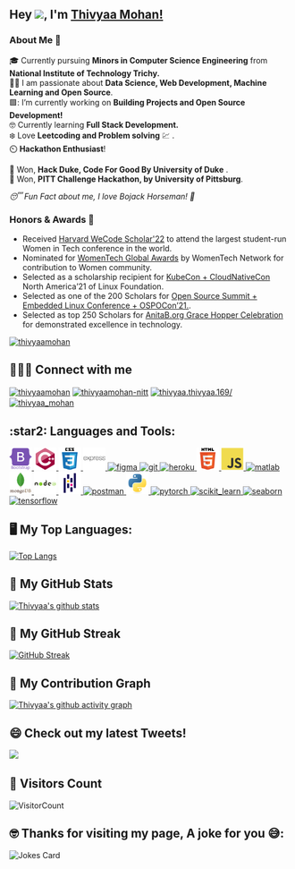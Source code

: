 ## Hey <img src="https://github.com/TheDudeThatCode/TheDudeThatCode/blob/master/Assets/Hi.gif" width="29px">, I'm [Thivyaa Mohan!](https://www.linkedin.com/in/thivyaamohan-nitt/)

### About Me 🚀
🎓 Currently pursuing **Minors in Computer Science Engineering** from **National Institute of Technology Trichy.**</br>
👨‍💻  I am passionate about **Data Science, Web Development, Machine Learning and Open Source**.</br>
🟩:  I’m currently working on **Building Projects and  Open Source Development!** <br>
:nerd_face: Currently learning **Full Stack Development.** <br>
:snowflake: Love **Leetcoding and Problem solving** 💹 .<br>
⏲️ **Hackathon Enthusiast**!<br>

🥇 Won, **Hack Duke, Code For Good By University of Duke** .<br>
🥇 Won, **PITT Challenge Hackathon, by University of Pittsburg**.<br>

*:sleeping: Fun Fact about me, I love Bojack Horseman! 🐴*

### Honors & Awards 🏅
- Received [Harvard WeCode Scholar'22](https://www.harvardwecode.com/) to attend the largest student-run Women in Tech conference in the world.
- Nominated for [WomenTech Global Awards](https://www.womentech.net/en-in/node/34312) by WomenTech Network for contribution to Women community.
- Selected as a scholarship recipient for [KubeCon + CloudNativeCon](https://events19.linuxfoundation.org/events/kubecon-cloudnativecon-north-america-2019/) North America’21 of Linux Foundation.
- Selected as one of the 200 Scholars for [Open Source Summit + Embedded Linux Conference + OSPOCon’21.](https://events.linuxfoundation.org/open-source-summit-north-america/).
- Selected as top 250 Scholars for [AnitaB.org Grace Hopper Celebration](https://ghc.anitab.org/attend/scholarships/academics/) for demonstrated excellence in technology.



<p align="left"> <a href="https://twitter.com/ThivyaaMohan" target="blank"><img src="https://img.shields.io/twitter/follow/thivyaamohan?logo=twitter&style=for-the-badge" alt="thivyaamohan" /></a> </p>

<h2 align="left"> 🧑‍🤝‍🧑 Connect with me</h2>
<p align="left">
<a href="https://twitter.com/ThivyaaMohan" target="blank"><img align="center" src="https://raw.githubusercontent.com/rahuldkjain/github-profile-readme-generator/master/src/images/icons/Social/twitter.svg" alt="thivyaamohan" height="30" width="40" /></a>
<a href="https://linkedin.com/in/thivyaamohan-nitt" target="blank"><img align="center" src="https://raw.githubusercontent.com/rahuldkjain/github-profile-readme-generator/master/src/images/icons/Social/linked-in-alt.svg" alt="thivyaamohan-nitt" height="30" width="40" /></a>
<a href="https://fb.com/thivyaa.thivyaa.169/" target="blank"><img align="center" src="https://raw.githubusercontent.com/rahuldkjain/github-profile-readme-generator/master/src/images/icons/Social/facebook.svg" alt="thivyaa.thivyaa.169/" height="30" width="40" /></a>
<a href="https://instagram.com/thivyaa_mohan" target="blank"><img align="center" src="https://raw.githubusercontent.com/rahuldkjain/github-profile-readme-generator/master/src/images/icons/Social/instagram.svg" alt="thivyaa_mohan" height="30" width="40" /></a>
</p>

<h2 align="left">:star2:	Languages and Tools:</h3>
<p align="left"> <a href="https://getbootstrap.com" target="_blank" rel="noreferrer"> <img src="https://raw.githubusercontent.com/devicons/devicon/master/icons/bootstrap/bootstrap-plain-wordmark.svg" alt="bootstrap" width="40" height="40"/> </a> <a href="https://www.w3schools.com/cpp/" target="_blank" rel="noreferrer"> <img src="https://raw.githubusercontent.com/devicons/devicon/master/icons/cplusplus/cplusplus-original.svg" alt="cplusplus" width="40" height="40"/> </a> <a href="https://www.w3schools.com/css/" target="_blank" rel="noreferrer"> <img src="https://raw.githubusercontent.com/devicons/devicon/master/icons/css3/css3-original-wordmark.svg" alt="css3" width="40" height="40"/> </a> <a href="https://expressjs.com" target="_blank" rel="noreferrer"> <img src="https://raw.githubusercontent.com/devicons/devicon/master/icons/express/express-original-wordmark.svg" alt="express" width="40" height="40"/> </a> <a href="https://www.figma.com/" target="_blank" rel="noreferrer"> <img src="https://www.vectorlogo.zone/logos/figma/figma-icon.svg" alt="figma" width="40" height="40"/> </a> <a href="https://git-scm.com/" target="_blank" rel="noreferrer"> <img src="https://www.vectorlogo.zone/logos/git-scm/git-scm-icon.svg" alt="git" width="40" height="40"/> </a> <a href="https://heroku.com" target="_blank" rel="noreferrer"> <img src="https://www.vectorlogo.zone/logos/heroku/heroku-icon.svg" alt="heroku" width="40" height="40"/> </a> <a href="https://www.w3.org/html/" target="_blank" rel="noreferrer"> <img src="https://raw.githubusercontent.com/devicons/devicon/master/icons/html5/html5-original-wordmark.svg" alt="html5" width="40" height="40"/> </a> <a href="https://developer.mozilla.org/en-US/docs/Web/JavaScript" target="_blank" rel="noreferrer"> <img src="https://raw.githubusercontent.com/devicons/devicon/master/icons/javascript/javascript-original.svg" alt="javascript" width="40" height="40"/> </a> <a href="https://www.mathworks.com/" target="_blank" rel="noreferrer"> <img src="https://upload.wikimedia.org/wikipedia/commons/2/21/Matlab_Logo.png" alt="matlab" width="40" height="40"/> </a> <a href="https://www.mongodb.com/" target="_blank" rel="noreferrer"> <img src="https://raw.githubusercontent.com/devicons/devicon/master/icons/mongodb/mongodb-original-wordmark.svg" alt="mongodb" width="40" height="40"/> </a> <a href="https://nodejs.org" target="_blank" rel="noreferrer"> <img src="https://raw.githubusercontent.com/devicons/devicon/master/icons/nodejs/nodejs-original-wordmark.svg" alt="nodejs" width="40" height="40"/> </a> <a href="https://pandas.pydata.org/" target="_blank" rel="noreferrer"> <img src="https://raw.githubusercontent.com/devicons/devicon/2ae2a900d2f041da66e950e4d48052658d850630/icons/pandas/pandas-original.svg" alt="pandas" width="40" height="40"/> </a> <a href="https://postman.com" target="_blank" rel="noreferrer"> <img src="https://www.vectorlogo.zone/logos/getpostman/getpostman-icon.svg" alt="postman" width="40" height="40"/> </a> <a href="https://www.python.org" target="_blank" rel="noreferrer"> <img src="https://raw.githubusercontent.com/devicons/devicon/master/icons/python/python-original.svg" alt="python" width="40" height="40"/> </a> <a href="https://pytorch.org/" target="_blank" rel="noreferrer"> <img src="https://www.vectorlogo.zone/logos/pytorch/pytorch-icon.svg" alt="pytorch" width="40" height="40"/> </a> <a href="https://scikit-learn.org/" target="_blank" rel="noreferrer"> <img src="https://upload.wikimedia.org/wikipedia/commons/0/05/Scikit_learn_logo_small.svg" alt="scikit_learn" width="40" height="40"/> </a> <a href="https://seaborn.pydata.org/" target="_blank" rel="noreferrer"> <img src="https://seaborn.pydata.org/_images/logo-mark-lightbg.svg" alt="seaborn" width="40" height="40"/> </a> <a href="https://www.tensorflow.org" target="_blank" rel="noreferrer"> <img src="https://www.vectorlogo.zone/logos/tensorflow/tensorflow-icon.svg" alt="tensorflow" width="40" height="40"/> </a> </p>


## :desktop_computer: My Top Languages:
[![Top Langs](https://github-readme-stats.vercel.app/api/top-langs/?username=thivyaa-web-dev&langs_count=10&layout=compact&theme=gruvbox)](https://github.com/anuraghazra/github-readme-stats)

## :pushpin: My GitHub Stats
[![Thivyaa's github stats](https://github-readme-stats.vercel.app/api?username=thivyaa-web-dev&count_private=true&show_icons=true&theme=gruvbox&include_all_commits=true)](https://github.com/anuraghazra/github-readme-stats)

## 📍 My GitHub Streak

 [![GitHub Streak](https://github-readme-streak-stats.herokuapp.com/?user=thivyaa-web-dev&currStreakNum=2FD3EB&fire=pink&sideLabels=F00&theme=nightowl)](https://git.io/streak-stats)

## 🚩 My Contribution Graph
      
[![Thivyaa's github activity graph](https://activity-graph.herokuapp.com/graph?username=thivyaa-web-dev&theme=react-dark)](https://github.com/thivyaa-web-dev/github-readme-activity-graph)

## 😄 Check out my latest Tweets!

<a href="https://github.com/thivyaa-web-dev/github-readme-twitter">
<img align="centre" src="https://github-readme-twitter.gazf.vercel.app/api?id=thivyaamohan&layout=wide&show_reply=off&show_retweet=off" />
</a>

<div align = "left">
 
## :muscle:	 Visitors Count
![VisitorCount](https://profile-counter.glitch.me/{thivyaa-web-dev}/count.svg)

</div>

## :nerd_face: Thanks for visiting my page, A joke for you 😅: 
<img src="https://readme-jokes.vercel.app/api" alt="Jokes Card" />











